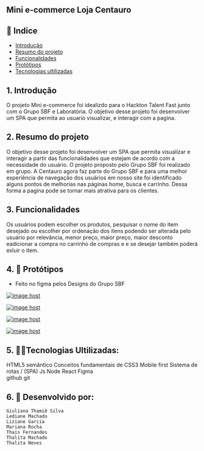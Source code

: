 ## Mini e-commerce Loja Centauro

## 📑 Indice 
- [Introdução](#-introdução)
- [Resumo do projeto](#-Resumo)
- [Funcionalidades](#-Funcionalidades)
- [Protótipos](#-Protótipos)
- [Tecnologias ultilizadas](#-Tecnologias)


## 1. Introdução
 O projeto Mini e-commerce foi idealizdo para o Hackton Talent Fast junto com o Grupo SBF e Laboratória.
 O objetivo desse projeto foi desenvolver um SPA que  permita ao usuario visualizar, e interagir com a pagina.

## 2. Resumo do projeto
O objetivo desse projeto foi desenvolver um SPA que permita visualizar e interagir a partir das funcionalidades que estejam de acordo com a necessidade do usuário. O projeto proposto pelo Grupo SBF foi realizado em grupo.
A Centauro agora faz parte do Grupo SBF e para uma melhor experiência de navegação dos usuários em nosso site foi identificado alguns pontos de melhorias nas páginas home, busca e carrinho. Dessa forma a pagina pode se tornar mais atrativa para os clientes.

## 3. Funcionalidades
Os usuários podem escolher os produtos, pesquisar o nome do item desejado ou escolher por ordenação dos itens podendo ser alterada pelo usuário por relevância, menor preço, maior preço, maior desconto eadicionar a compra no carrinho de compras e e se desejar também poderá exluir o item.

## 4. 🎯 Protótipos
- Feito no figma pelos Designs do Grupo SBF

<a href="https://imgbox.com/KHhR4j7R" target="_blank"><img src="https://thumbs2.imgbox.com/04/1f/KHhR4j7R_t.jpg" alt="image host"/></a>

<a href="https://imgbox.com/MITJigeh" target="_blank"><img src="https://thumbs2.imgbox.com/44/c7/MITJigeh_t.jpg" alt="image host"/></a>

<a href="https://imgbox.com/dfOOQkK6" target="_blank"><img src="https://thumbs2.imgbox.com/e6/d5/dfOOQkK6_t.jpg" alt="image host"/></a>

<a href="https://imgbox.com/5bTXWywS" target="_blank"><img src="https://thumbs2.imgbox.com/01/b4/5bTXWywS_t.jpg" alt="image host"/></a>

## 5. 👩‍💻Tecnologias Ultilizadas:

HTML5 semântico
Conceitos fundamentais de CSS3
Mobile first
Sistema de rotas / (SPA)
Js Node React
 Figma  
 github 
 git

 ## 6. 👩 Desenvolvido por:
    Giuliana Thamiê Silva 
    Lediane Machado
    Liziane Garcia 
    Mariana Rocha
    Thais Fernandes
    Thalita Machado
    Thalita Neves
    
